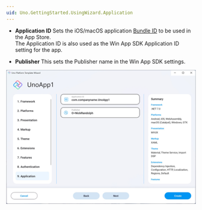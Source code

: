 ```yaml
---
uid: Uno.GettingStarted.UsingWizard.Application
---
```


- **Application ID**
    Sets the iOS/macOS application [Bundle ID](https://developer.apple.com/documentation/appstoreconnectapi/bundle_ids) to be used in the App Store.  
    The Application ID is also used as the Win App SDK Application ID setting for the app.

- **Publisher**
    This sets the Publisher name in the Win App SDK settings.

![Application setting in the wizard](assets/application.jpg)
